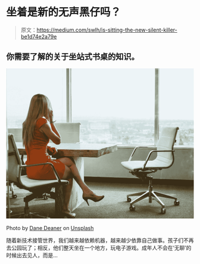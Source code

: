 # 坐着是新的无声黑仔吗？

> 原文：<https://medium.com/swlh/is-sitting-the-new-silent-killer-be1d74e2a79e>

## 你需要了解的关于坐站式书桌的知识。

![](img/03e6f5c4f51585d1ccfcf6e43f446b21.png)

Photo by [Dane Deaner](https://unsplash.com/@danedeaner?utm_source=medium&utm_medium=referral) on [Unsplash](https://unsplash.com?utm_source=medium&utm_medium=referral)

随着新技术接管世界，我们越来越依赖机器，越来越少依靠自己做事。孩子们不再去公园玩了；相反，他们整天坐在一个地方，玩电子游戏。成年人不会在‘无聊’的时候出去见人，而是…